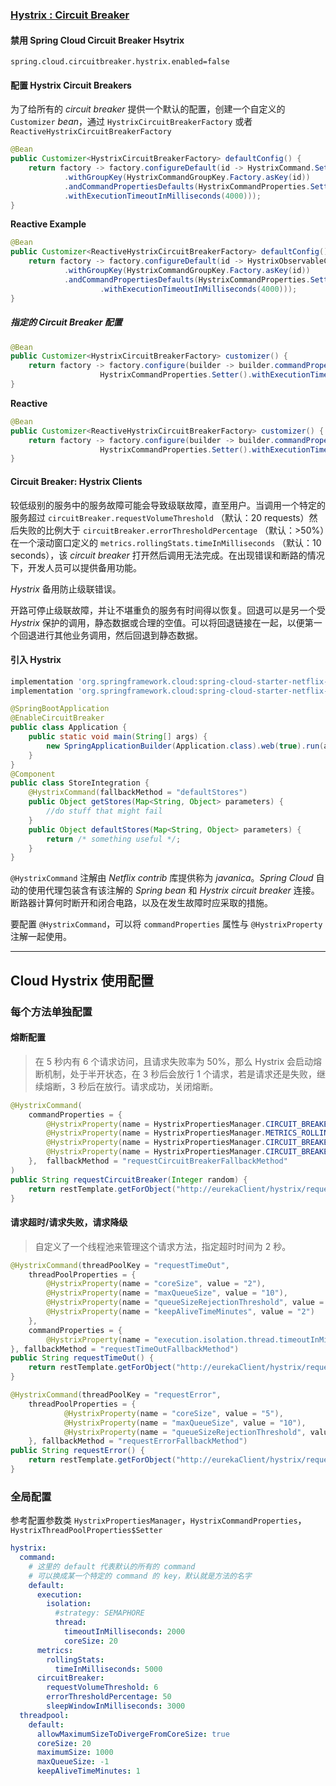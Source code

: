 ### [Hystrix : Circuit Breaker](https://docs.spring.io/spring-cloud-netflix/docs/2.2.5.RELEASE/reference/html/#circuit-breaker-spring-cloud-circuit-breaker-with-hystrix)

#### 禁用 Spring Cloud Circuit Breaker Hsytrix

```properties
spring.cloud.circuitbreaker.hystrix.enabled=false
```

#### 配置 Hystrix Circuit Breakers

为了给所有的 *circuit breaker* 提供一个默认的配置，创建一个自定义的 `Customizer` *bean*，通过 `HystrixCircuitBreakerFactory` 或者 `ReactiveHystrixCircuitBreakerFactory`

```java
@Bean
public Customizer<HystrixCircuitBreakerFactory> defaultConfig() {
    return factory -> factory.configureDefault(id -> HystrixCommand.Setter
            .withGroupKey(HystrixCommandGroupKey.Factory.asKey(id))
            .andCommandPropertiesDefaults(HystrixCommandProperties.Setter()
            .withExecutionTimeoutInMilliseconds(4000)));
}
```

**Reactive Example**

```java
@Bean
public Customizer<ReactiveHystrixCircuitBreakerFactory> defaultConfig() {
    return factory -> factory.configureDefault(id -> HystrixObservableCommand.Setter
            .withGroupKey(HystrixCommandGroupKey.Factory.asKey(id))
            .andCommandPropertiesDefaults(HystrixCommandProperties.Setter()
                    .withExecutionTimeoutInMilliseconds(4000)));
}
```

##### 指定的 Circuit Breaker 配置

```java
@Bean
public Customizer<HystrixCircuitBreakerFactory> customizer() {
    return factory -> factory.configure(builder -> builder.commandProperties(
                    HystrixCommandProperties.Setter().withExecutionTimeoutInMilliseconds(2000)), "foo", "bar");
}
```

**Reactive**

```java
@Bean
public Customizer<ReactiveHystrixCircuitBreakerFactory> customizer() {
    return factory -> factory.configure(builder -> builder.commandProperties(
                    HystrixCommandProperties.Setter().withExecutionTimeoutInMilliseconds(2000)), "foo", "bar");
}
```

#### Circuit Breaker: Hystrix Clients

较低级别的服务中的服务故障可能会导致级联故障，直至用户。当调用一个特定的服务超过 `circuitBreaker.requestVolumeThreshold` （默认：20 requests）然后失败的比例大于 `circuitBreaker.errorThresholdPercentage` （默认：>50%）在一个滚动窗口定义的 `metrics.rollingStats.timeInMilliseconds` （默认：10 seconds），该 *circuit breaker* 打开然后调用无法完成。在出现错误和断路的情况下，开发人员可以提供备用功能。

*Hystrix* 备用防止级联错误。

开路可停止级联故障，并让不堪重负的服务有时间得以恢复。回退可以是另一个受 *Hystrix* 保护的调用，静态数据或合理的空值。可以将回退链接在一起，以便第一个回退进行其他业务调用，然后回退到静态数据。

#### 引入 Hystrix

```groovy
implementation 'org.springframework.cloud:spring-cloud-starter-netflix-hystrix'
implementation 'org.springframework.cloud:spring-cloud-starter-netflix-hystrix-dashboard'
```

```java
@SpringBootApplication
@EnableCircuitBreaker
public class Application {
    public static void main(String[] args) {
        new SpringApplicationBuilder(Application.class).web(true).run(args);
    }
}
@Component
public class StoreIntegration {
    @HystrixCommand(fallbackMethod = "defaultStores")
    public Object getStores(Map<String, Object> parameters) {
        //do stuff that might fail
    }
    public Object defaultStores(Map<String, Object> parameters) {
        return /* something useful */;
    }
}
```

`@HystrixCommand` 注解由 *Netflix contrib* 库提供称为 *javanica*。*Spring Cloud* 自动的使用代理包装含有该注解的 *Spring bean* 和 *Hystrix circuit breaker* 连接。断路器计算何时断开和闭合电路，以及在发生故障时应采取的措施。

要配置 `@HystrixCommand`，可以将 `commandProperties` 属性与 `@HystrixProperty` 注解一起使用。

---

## Cloud Hystrix 使用配置

### 每个方法单独配置

#### 熔断配置

> 在 5 秒内有 6 个请求访问，且请求失败率为 50%，那么 Hystrix 会启动熔断机制，处于半开状态，在 3 秒后会放行 1 个请求，若是请求还是失败，继续熔断，3 秒后在放行。请求成功，关闭熔断。

```java
@HystrixCommand(
    commandProperties = {
        @HystrixProperty(name = HystrixPropertiesManager.CIRCUIT_BREAKER_REQUEST_VOLUME_THRESHOLD, value = "6"),
        @HystrixProperty(name = HystrixPropertiesManager.METRICS_ROLLING_STATS_TIME_IN_MILLISECONDS, value = "5000"),
        @HystrixProperty(name = HystrixPropertiesManager.CIRCUIT_BREAKER_ERROR_THRESHOLD_PERCENTAGE, value = "50"),
        @HystrixProperty(name = HystrixPropertiesManager.CIRCUIT_BREAKER_SLEEP_WINDOW_IN_MILLISECONDS, value = "3000")
    },  fallbackMethod = "requestCircuitBreakerFallbackMethod"
)
public String requestCircuitBreaker(Integer random) {
    return restTemplate.getForObject("http://eurekaClient/hystrix/requestCircuitBreaker/{random}", String.class, random);
}
```

#### 请求超时/请求失败，请求降级

> 自定义了一个线程池来管理这个请求方法，指定超时时间为 2 秒。

```java
@HystrixCommand(threadPoolKey = "requestTimeOut",
    threadPoolProperties = {
        @HystrixProperty(name = "coreSize", value = "2"),
        @HystrixProperty(name = "maxQueueSize", value = "10"),
        @HystrixProperty(name = "queueSizeRejectionThreshold", value = "10"),
        @HystrixProperty(name = "keepAliveTimeMinutes", value = "2")
    },
    commandProperties = {
        @HystrixProperty(name = "execution.isolation.thread.timeoutInMilliseconds", value = "2000")
}, fallbackMethod = "requestTimeOutFallbackMethod")
public String requestTimeOut() {
    return restTemplate.getForObject("http://eurekaClient/hystrix/requestTimeOut", String.class);
}

@HystrixCommand(threadPoolKey = "requestError",
    threadPoolProperties = {
            @HystrixProperty(name = "coreSize", value = "5"),
            @HystrixProperty(name = "maxQueueSize", value = "10"),
            @HystrixProperty(name = "queueSizeRejectionThreshold", value = "10")
    }, fallbackMethod = "requestErrorFallbackMethod")
public String requestError() {
    return restTemplate.getForObject("http://eurekaClient/hystrix/requestError", String.class);
}
```

### 全局配置

参考配置参数类 `HystrixPropertiesManager`，`HystrixCommandProperties`，`HystrixThreadPoolProperties$Setter`

```yaml
hystrix:
  command:
    # 这里的 default 代表默认的所有的 command
    # 可以换成某一个特定的 command 的 key，默认就是方法的名字
    default:
      execution:
        isolation:
          #strategy: SEMAPHORE
          thread:
            timeoutInMilliseconds: 2000
            coreSize: 20
      metrics:
        rollingStats:
          timeInMilliseconds: 5000
      circuitBreaker:
        requestVolumeThreshold: 6
        errorThresholdPercentage: 50
        sleepWindowInMilliseconds: 3000
  threadpool:
    default:
      allowMaximumSizeToDivergeFromCoreSize: true
      coreSize: 20
      maximumSize: 1000
      maxQueueSize: -1
      keepAliveTimeMinutes: 1
```

